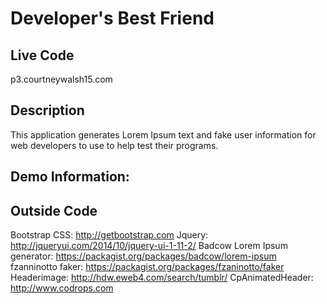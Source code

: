 <h1> Developer's Best Friend </h1>

<h2>Live Code</h2>
p3.courtneywalsh15.com

<h2>Description</h2>

This application generates Lorem Ipsum text and fake user information for web developers to use to help test their programs.

<h2>Demo Information:</h2>


<h2>Outside Code</h2>

Bootstrap CSS: http://getbootstrap.com
Jquery: http://jqueryui.com/2014/10/jquery-ui-1-11-2/
Badcow Lorem Ipsum generator: https://packagist.org/packages/badcow/lorem-ipsum
fzanninotto faker: https://packagist.org/packages/fzaninotto/faker
Headerimage: http://hdw.eweb4.com/search/tumblr/
CpAnimatedHeader: http://www.codrops.com